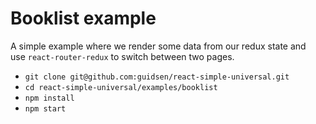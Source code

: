 # Booklist example

A simple example where we render some data from our redux state and  
use `react-router-redux` to switch between two pages.

- `git clone git@github.com:guidsen/react-simple-universal.git`
- `cd react-simple-universal/examples/booklist`
- `npm install`
- `npm start`

